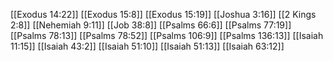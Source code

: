 [[Exodus 14:22]]
[[Exodus 15:8]]
[[Exodus 15:19]]
[[Joshua 3:16]]
[[2 Kings 2:8]]
[[Nehemiah 9:11]]
[[Job 38:8]]
[[Psalms 66:6]]
[[Psalms 77:19]]
[[Psalms 78:13]]
[[Psalms 78:52]]
[[Psalms 106:9]]
[[Psalms 136:13]]
[[Isaiah 11:15]]
[[Isaiah 43:2]]
[[Isaiah 51:10]]
[[Isaiah 51:13]]
[[Isaiah 63:12]]
